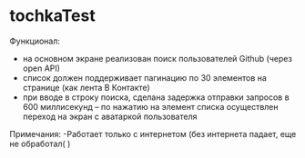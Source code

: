# tochkaTest

Функционал:
- на основном экране реализован поиск пользователей Github (через open API)
- список должен поддерживает пагинацию по 30 элементов на странице (как лента В Контакте)
- при вводе в строку поиска, сделана задержка отправки запросов в 600 миллисекунд
– по нажатию на элемент списка осуществлен переход на экран с аватаркой пользователя

 Примечания:
-Работает только с интернетом (без интернета падает, еще не обработал( )